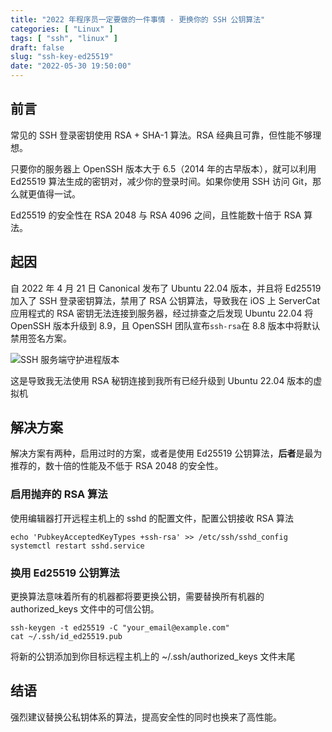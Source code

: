```yaml
---
title: "2022 年程序员一定要做的一件事情 - 更换你的 SSH 公钥算法"
categories: [ "Linux" ]
tags: [ "ssh", "linux" ]
draft: false
slug: "ssh-key-ed25519"
date: "2022-05-30 19:50:00"
---
```


## 前言

常见的 SSH 登录密钥使用 RSA + SHA-1 算法。RSA 经典且可靠，但性能不够理想。

只要你的服务器上 OpenSSH 版本大于 6.5（2014 年的古早版本），就可以利用 Ed25519 算法生成的密钥对，减少你的登录时间。如果你使用 SSH 访问 Git，那么就更值得一试。

Ed25519 的安全性在 RSA 2048 与 RSA 4096 之间，且性能数十倍于 RSA 算法。

## 起因

自 2022 年 4 月 21 日 Canonical 发布了 Ubuntu 22.04 版本，并且将 Ed25519 加入了 SSH 登录密钥算法，禁用了 RSA 公钥算法，导致我在 iOS 上 ServerCat 应用程式的 RSA 密钥无法连接到服务器，经过排查之后发现 Ubuntu 22.04 将 OpenSSH 版本升级到 8.9，且 OpenSSH 团队宣布`ssh-rsa`在 8.8 版本中将默认禁用签名方案。

![SSH 服务端守护进程版本](https://cdn.taurusxin.com/hugo/2022/05-30/image-20220530200309584.png)

这是导致我无法使用 RSA 秘钥连接到我所有已经升级到 Ubuntu 22.04 版本的虚拟机

## 解决方案

解决方案有两种，启用过时的方案，或者是使用 Ed25519 公钥算法，**后者**是最为推荐的，数十倍的性能及不低于 RSA 2048 的安全性。

### 启用抛弃的 RSA 算法

使用编辑器打开远程主机上的 sshd 的配置文件，配置公钥接收 RSA 算法

```shell
echo 'PubkeyAcceptedKeyTypes +ssh-rsa' >> /etc/ssh/sshd_config
systemctl restart sshd.service
```

### 换用 Ed25519 公钥算法

更换算法意味着所有的机器都将要更换公钥，需要替换所有机器的 authorized_keys 文件中的可信公钥。

```shell
ssh-keygen -t ed25519 -C "your_email@example.com"
cat ~/.ssh/id_ed25519.pub
```

将新的公钥添加到你目标远程主机上的 ~/.ssh/authorized_keys 文件末尾

## 结语

强烈建议替换公私钥体系的算法，提高安全性的同时也换来了高性能。
